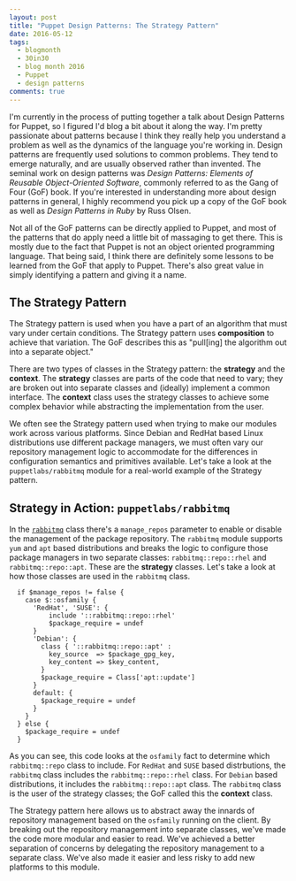 ```yaml
---
layout: post
title: "Puppet Design Patterns: The Strategy Pattern"
date: 2016-05-12
tags:
  - blogmonth
  - 30in30
  - blog month 2016
  - Puppet
  - design patterns
comments: true
---
```


I'm currently in the process of putting together a talk about Design Patterns for Puppet, so I figured I'd blog a bit about it along the way. I'm pretty passionate about patterns because I think they really help you understand a problem as well as the dynamics of the language you're working in. Design patterns are frequently used solutions to common problems. They tend to emerge naturally, and are usually observed rather than invented. The seminal work on design patterns was _Design Patterns: Elements of Reusable Object-Oriented Software_, commonly referred to as the Gang of Four (GoF) book. If you're interested in understanding more about design patterns in general, I highly recommend you pick up a copy of the GoF book as well as _Design Patterns in Ruby_ by Russ Olsen.

Not all of the GoF patterns can be directly applied to Puppet, and most of the patterns that do apply need a little bit of massaging to get there. This is mostly due to the fact that Puppet is not an object oriented programming language. That being said, I think there are definitely some lessons to be learned from the GoF that apply to Puppet. There's also great value in simply identifying a pattern and giving it a name.

## The Strategy Pattern
The Strategy pattern is used when you have a part of an algorithm that must vary under certain conditions. The Strategy pattern uses **composition** to achieve that variation. The GoF describes this as "pull[ing] the algorithm out into a separate object."

There are two types of classes in the Strategy pattern: the **strategy** and the **context**. The **strategy** classes are parts of the code that need to vary; they are broken out into separate classes and (ideally) implement a common interface. The **context** class uses the strategy classes to achieve some complex behavior while abstracting the implementation from the user.

We often see the Strategy pattern used when trying to make our modules work across various platforms. Since Debian and RedHat based Linux distributions use different package managers, we must often vary our repository management logic to accommodate for the differences in configuration semantics and primitives available. Let's take a look at the `puppetlabs/rabbitmq` module for a real-world example of the Strategy pattern.

## Strategy in Action: `puppetlabs/rabbitmq`

In the [`rabbitmq`](https://github.com/puppetlabs/puppetlabs-rabbitmq/blob/5.4.0/manifests/init.pp) class there's a `manage_repos` parameter to enable or disable the management of the package repository. The `rabbitmq` module supports `yum` and `apt` based distributions and breaks the logic to configure those package managers in two separate classes: `rabbitmq::repo::rhel` and `rabbitmq::repo::apt`. These are the **strategy** classes. Let's take a look at how those classes are used in the `rabbitmq` class.

```puppet
  if $manage_repos != false {
    case $::osfamily {
      'RedHat', 'SUSE': {
          include '::rabbitmq::repo::rhel'
          $package_require = undef
      }
      'Debian': {
        class { '::rabbitmq::repo::apt' :
          key_source  => $package_gpg_key,
          key_content => $key_content,
        }
        $package_require = Class['apt::update']
      }
      default: {
        $package_require = undef
      }
    }
  } else {
    $package_require = undef
  }
```

As you can see, this code looks at the `osfamily` fact to determine which `rabbitmq::repo` class to include. For `RedHat` and `SUSE` based distrbutions, the `rabbitmq` class includes the `rabbitmq::repo::rhel` class. For `Debian` based distributions, it includes the `rabbitmq::repo::apt` class. The `rabbitmq` class is the user of the strategy classes; the GoF called this the **context** class.

The Strategy pattern here allows us to abstract away the innards of repository management based on the `osfamily` running on the client. By breaking out the repository management into separate classes, we've made the code more modular and easier to read. We've achieved a better separation of concerns by delegating the repository management to a separate class. We've also made it easier and less risky to add new platforms to this module.
